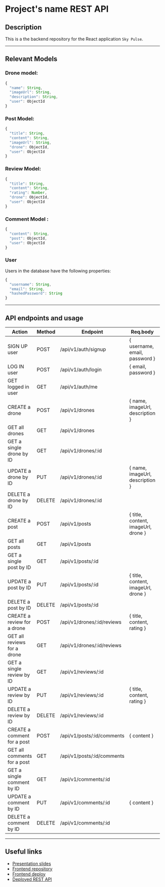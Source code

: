 # Project's name REST API
## Description

This is a the backend repository for the React application `Sky Pulse`.

---

## Relevant Models
### Drone model:
```js
{
  "name": String,
  "imageUrl": String,
  "description": String,
  "user": ObjectId
}
```
### Post Model:
```js
{
  "title": String,
  "content": String,
  "imageUrl": String,
  "drone": ObjectId,
  "user": ObjectId
}
```
### Review Model:
```js
{
  "title": String,
  "content": String,
  "rating": Number,
  "drone": ObjectId,
  "user": ObjectId
}
```
### Comment Model :
```js
{
  "content": String,
  "post": ObjectId,
  "user": ObjectId
}
```

### User

Users in the database have the following properties:

```js
{
  "username": String,
  "email": String,
  "hashedPassword": String
}
```

---


## API endpoints and usage

| Action                          | Method | Endpoint                        | Req.body                                   | Private/Public |
|---------------------------------|--------|---------------------------------|--------------------------------------------|----------------|
| SIGN UP user                    | POST   | /api/v1/auth/signup             | { username, email, password }              | Public         |
| LOG IN user                     | POST   | /api/v1/auth/login              | { email, password }                        | Public         |
| GET logged in user              | GET    | /api/v1/auth/me                 |                                            | Private        |
| CREATE a drone                  | POST   | /api/v1/drones                  | { name, imageUrl, description }            | Private        |
| GET all drones                  | GET    | /api/v1/drones                  |                                            | Public         |
| GET a single drone by ID        | GET    | /api/v1/drones/:id              |                                            | Public         |
| UPDATE a drone by ID            | PUT    | /api/v1/drones/:id              | { name, imageUrl, description }            | Private        |
| DELETE a drone by ID            | DELETE | /api/v1/drones/:id              |                                            | Private        |
| CREATE a post                   | POST   | /api/v1/posts                   | { title, content, imageUrl, drone }        | Private        |
| GET all posts                   | GET    | /api/v1/posts                   |                                            | Public         |
| GET a single post by ID         | GET    | /api/v1/posts/:id               |                                            | Public         |
| UPDATE a post by ID             | PUT    | /api/v1/posts/:id               | { title, content, imageUrl, drone }        | Private        |
| DELETE a post by ID             | DELETE | /api/v1/posts/:id               |                                            | Private        |
| CREATE a review for a drone      | POST   | /api/v1/drones/:id/reviews      | { title, content, rating }                 | Private        |
| GET all reviews for a drone      | GET    | /api/v1/drones/:id/reviews      |                                            | Public         |
| GET a single review by ID       | GET    | /api/v1/reviews/:id             |                                            | Public         |
| UPDATE a review by ID           | PUT    | /api/v1/reviews/:id             | { title, content, rating }                 | Private        |
| DELETE a review by ID           | DELETE | /api/v1/reviews/:id             |                                            | Private        |
| CREATE a comment for a post      | POST   | /api/v1/posts/:id/comments      | { content }                                | Private        |
| GET all comments for a post      | GET    | /api/v1/posts/:id/comments      |                                            | Public         |
| GET a single comment by ID      | GET    | /api/v1/comments/:id            |                                            | Public         |
| UPDATE a comment by ID          | PUT    | /api/v1/comments/:id            | { content }                                | Private        |
| DELETE a comment by ID          | DELETE | /api/v1/comments/:id            |                                            | Private        |



---

## Useful links

- [Presentation slides]()
- [Frontend repository]()
- [Frontend deploy]()
- [Deployed REST API]()

